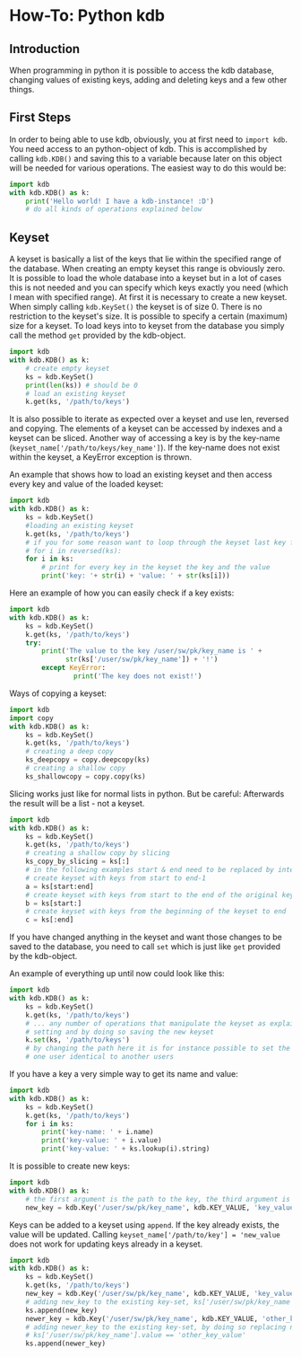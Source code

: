 # How-To: Python kdb #

## Introduction ##

When programming in python it is possible to access the kdb database, changing values of existing keys, adding and deleting keys and a few other things.

## First Steps ##

In order to being able to use kdb, obviously, you at first need to `import kdb`. You need access to an python-object of kdb. This is accomplished by calling `kdb.KDB()` and saving this to a variable because later on this object will be needed for various operations.
The easiest way to do this would be:

```py
import kdb
with kdb.KDB() as k:
	print('Hello world! I have a kdb-instance! :D')
	# do all kinds of operations explained below
```

## Keyset ##

A keyset is basically a list of the keys that lie within the specified range of the database. When creating an empty keyset this range is obviously zero. It is possible to load the whole database into a keyset but in a lot of cases this is not needed and you can specify which keys exactly you need (which I mean with specified range). At first it is necessary to create a new keyset. When simply calling `kdb.KeySet()` the keyset is of size 0. There is no restriction to the keyset's size. It is possible to specify a certain (maximum) size for a keyset. To load keys into to keyset from the database you simply call the method `get` provided by the kdb-object.

```py
import kdb
with kdb.KDB() as k:
	# create empty keyset
	ks = kdb.KeySet()
	print(len(ks)) # should be 0
	# load an existing keyset
	k.get(ks, '/path/to/keys')
```

It is also possible to iterate as expected over a keyset and use len, reversed and copying. The elements of a keyset can be accessed by indexes and a keyset can be sliced. Another way of accessing a key is by the key-name (`keyset_name['/path/to/keys/key_name']`). If the key-name does not exist within the keyset, a KeyError exception is thrown.

An example that shows how to load an existing keyset and then access every key and value of the loaded keyset:

```py
import kdb
with kdb.KDB() as k:
	ks = kdb.KeySet()
	#loading an existing keyset
	k.get(ks, '/path/to/keys')
	# if you for some reason want to loop through the keyset last key first use:
	# for i in reversed(ks):
	for i in ks:
		# print for every key in the keyset the key and the value
		print('key: '+ str(i) + 'value: ' + str(ks[i]))
```

Here an example of how you can easily check if a key exists:

```py
import kdb
with kdb.KDB() as k:
	ks = kdb.KeySet()
	k.get(ks, '/path/to/keys')
	try:
		print('The value to the key /user/sw/pk/key_name is ' +
		      str(ks['/user/sw/pk/key_name']) + '!')
        except KeyError:
                print('The key does not exist!')
```

Ways of copying a keyset:

```py
import kdb
import copy
with kdb.KDB() as k:
	ks = kdb.KeySet()
	k.get(ks, '/path/to/keys')
	# creating a deep copy
	ks_deepcopy = copy.deepcopy(ks)
	# creating a shallow copy
	ks_shallowcopy = copy.copy(ks)
```

Slicing works just like for normal lists in python. But be careful: Afterwards the result will be a list - not a keyset.

```py
import kdb
with kdb.KDB() as k:
	ks = kdb.KeySet()
	k.get(ks, '/path/to/keys')
	# creating a shallow copy by slicing
	ks_copy_by_slicing = ks[:]
	# in the following examples start & end need to be replaced by integers
	# create keyset with keys from start to end-1
	a = ks[start:end]
	# create keyset with keys from start to the end of the original keyset
	b = ks[start:]
	# create keyset with keys from the beginning of the keyset to end
	c = ks[:end]
```

If you have changed anything in the keyset and want those changes to be saved to the database, you need to call `set` which is just like `get` provided by the kdb-object.

An example of everything up until now could look like this:

```py
import kdb
with kdb.KDB() as k:
	ks = kdb.KeySet()
	k.get(ks, '/path/to/keys')
	# ... any number of operations that manipulate the keyset as explained below
	# setting and by doing so saving the new keyset
	k.set(ks, '/path/to/keys')
	# by changing the path here it is for instance possible to set the keyset of
	# one user identical to another users
```

If you have a key a very simple way to get its name and value:

```py
import kdb
with kdb.KDB() as k:
	ks = kdb.KeySet()
	k.get(ks, '/path/to/keys')
	for i in ks:
		print('key-name: ' + i.name)
		print('key-value: ' + i.value)
		print('key-value: ' + ks.lookup(i).string)
```

It is possible to create new keys:

```py
import kdb
with kdb.KDB() as k:
	# the first argument is the path to the key, the third argument is the key-value
	new_key = kdb.Key('/user/sw/pk/key_name', kdb.KEY_VALUE, 'key_value')
```

Keys can be added to a keyset using `append`. If the key already exists, the value will be updated. Calling `keyset_name['/path/to/key'] = 'new_value` does not work for updating keys already in a keyset.

```py
import kdb
with kdb.KDB() as k:
	ks = kdb.KeySet()
	k.get(ks, '/path/to/keys')
	new_key = kdb.Key('/user/sw/pk/key_name', kdb.KEY_VALUE, 'key_value')
	# adding new_key to the existing key-set, ks['/user/sw/pk/key_name'].value == 'key_value'
	ks.append(new_key)
	newer_key = kdb.Key('/user/sw/pk/key_name', kdb.KEY_VALUE, 'other_key_value')
	# adding newer_key to the existing key-set, by doing so replacing new_key,
	# ks['/user/sw/pk/key_name'].value == 'other_key_value'
	ks.append(newer_key)
```



